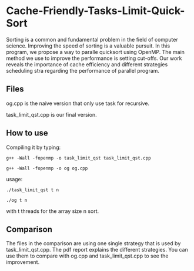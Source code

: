 # Cache-Friendly-Tasks-Limit-Quick-Sort
Sorting is a common and fundamental problem in the field of computer science.
Improving the speed of sorting is a valuable pursuit. In this program, we propose a
way to paralle quicksort using OpenMP. The main method we use to improve the
performance is setting cut-offs. Our work reveals the importance of cache efficiency
and different strategies scheduling stra regarding the performance of parallel program.
## Files
og.cpp is the naive version that only use task for recursive.

task_limit_qst.cpp is our final version.

## How to use
Compiling it by typing: 
```
g++ -Wall -fopenmp -o task_limit_qst task_limit_qst.cpp
```
```
g++ -Wall -fopenmp -o og og.cpp
```
usage: 
```
./task_limit_qst t n
```
```
./og t n
```
with t threads for the array size n sort.

## Comparison
The files in the comparison are using one single strategy that is used by task_limit_qst.cpp. The pdf report explains the different strategies. You can use them to compare with og.cpp and task_limit_qst.cpp to see the improvement.
